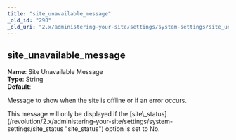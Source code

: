 ```yaml
---
title: "site_unavailable_message"
_old_id: "290"
_old_uri: "2.x/administering-your-site/settings/system-settings/site_unavailable_message"
---
```


site\_unavailable\_message
--------------------------

**Name**: Site Unavailable Message   
**Type**: String   
**Default**:

Message to show when the site is offline or if an error occurs.

<div class="note">This message will only be displayed if the [site\_status](/revolution/2.x/administering-your-site/settings/system-settings/site_status "site_status") option is set to No.</div>